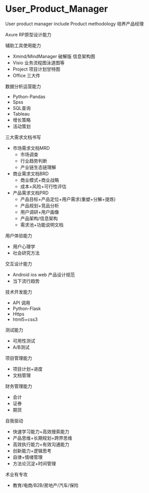 # User_Product_Manager
User product manager include Product methodology
培养产品经理

Axure RP原型设计能力


辅助工具使用能力
  - Xmind/MindManager 破解版 信息架构图
  - Visio 业务流程图泳道图等
  - Project 项目计划甘特图
  - Office 三大件

数据分析运营能力
  - Python-Pandas
  - Spss
  - SQL查询
  - Tableau
  - 增长策略
  - 活动策划
  
三大需求文档书写
  - 市场需求文档MRD
      - 市场调查
      - 行业趋势判断
      - 产业链生态链理解
  - 商业需求文档BRD
      - 商业模式+商业战略
      - 成本+风险+可行性评估
  - 产品需求文档PRD
      - 产品目标+产品定位+用户需求(重塑+分解+提炼)
      - 产品规划+竞品分析
      - 用户调研+用户画像
      - 产品架构/信息架构
      - 需求池+功能说明文档
      
用户体验能力
  - 用户心理学
  - 社会研究方法

交互设计能力
  - Android ios web 产品设计规范
  - 当下流行趋势
  
技术开发能力
  - API 调用
  - Python-Flask
  - Https
  - html5+css3
  
测试能力
  - 可用性测试
  - A/B测试
  
项目管理能力
  - 项目计划+进度
  - 文档管理
  
财务管理能力
  - 会计
  - 证券
  - 期货
  
自我驱动
  - 快速学习能力+高效搜索能力
  - 产品思维+长期规划+跨界思维
  - 高效执行能力+有效沟通能力
  - 创新能力+逻辑思考
  - 自律+情绪管理
  - 方法论沉淀+时间管理
  

术业有专攻
  - 教育/电商/B2B/房地产/汽车/保险
